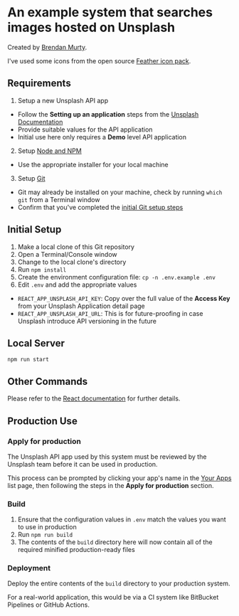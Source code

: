 # An example system that searches images hosted on Unsplash

Created by [Brendan Murty](https://github.com/brendanmurty).

I've used some icons from the open source [Feather icon pack](https://feathericons.com/).

## Requirements

1. Setup a new Unsplash API app
  - Follow the **Setting up an application** steps from the [Unsplash Documentation](https://unsplash.com/documentation#public-actions)
  - Provide suitable values for the API application
  - Initial use here only requires a **Demo** level API application 
2. Setup [Node and NPM](https://nodejs.org/en/)
  - Use the appropriate installer for your local machine
3. Setup [Git](https://git-scm.com/)
  - Git may already be installed on your machine, check by running `which git` from a Terminal window
  - Confirm that you've completed the [initial Git setup steps](https://docs.github.com/en/get-started/quickstart/set-up-git)

## Initial Setup

1. Make a local clone of this Git repository
2. Open a Terminal/Console window
3. Change to the local clone's directory
4. Run `npm install`
5. Create the environment configuration file: `cp -n .env.example .env`
6. Edit `.env` and add the appropriate values
  - `REACT_APP_UNSPLASH_API_KEY`: Copy over the full value of the **Access Key** from your Unsplash Application detail page
  - `REACT_APP_UNSPLASH_API_URL`: This is for future-proofing in case Unsplash introduce API versioning in the future

## Local Server

```
npm run start
```

## Other Commands

Please refer to the [React documentation](docs/react.md) for further details.

## Production Use

### Apply for production

The Unsplash API app used by this system must be reviewed by the Unsplash team before it can be used in production.

This process can be prompted by clicking your app's name in the [Your Apps](https://unsplash.com/oauth/applications) list page, then following the steps in the **Apply for production** section.

### Build

1. Ensure that the configuration values in `.env` match the values you want to use in production 
2. Run `npm run build`
3. The contents of the `build` directory here will now contain all of the required minified production-ready files

### Deployment

Deploy the entire contents of the `build` directory to your production system.

For a real-world application, this would be via a CI system like BitBucket Pipelines or GitHub Actions.
